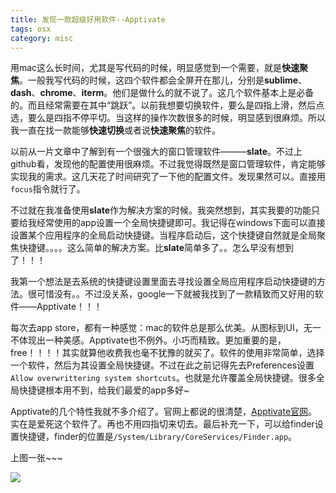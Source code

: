 ```yaml
---
title: 发现一款超级好用软件--Apptivate
tags: osx
category: misc
---
```


用mac这么长时间，尤其是写代码的时候，明显感觉到一个需要，就是**快速聚焦**。一般我写代码的时候，这四个软件都会全屏开在那儿，分别是**sublime**、**dash**、**chrome**、**iterm**。他们是做什么的就不说了。这几个软件基本上是必备的。而且经常需要在其中“跳跃”。以前我想要切换软件，要么是四指上滑，然后点选，要么是四指不停平切。当这样的操作次数很多的时候，明显感到很麻烦。所以我一直在找一款能够**快速切换**或者说**快速聚焦**的软件。



以前从一片文章中了解到有一个很强大的窗口管理软件———**slate**。不过上github看，发现他的配置使用很麻烦。不过我觉得既然是窗口管理软件，肯定能够实现我的需求。这几天花了时间研究了一下他的配置文件。发现果然可以。直接用`focus`指令就行了。

不过就在我准备使用**slate**作为解决方案的时候。我突然想到，其实我要的功能只要给我经常使用的app设置一个全局快捷键即可。我记得在windows下面可以直接设置某个应用程序的全局启动快捷键。当程序启动后，这个快捷键自然就是全局聚焦快捷键。。。。这么简单的解决方案。比**slate**简单多了。。怎么早没有想到了！！！

我第一个想法是去系统的快捷键设置里面去寻找设置全局应用程序启动快捷键的方法。很可惜没有。。不过没关系，google一下就被我找到了一款精致而又好用的软件——Apptivate！！！

每次去app store，都有一种感觉：mac的软件总是那么优美。从图标到UI，无一不体现出一种美感。Apptivate也不例外。小巧而精致。更加重要的是，free！！！！其实就算他收费我也毫不犹豫的就买了。软件的使用非常简单，选择一个软件，然后为其设置全局快捷键。不过在此之前记得先去Preferences设置`Allow overwrittering system shortcuts`。也就是允许覆盖全局快捷键。很多全局快捷键根本用不到，给我们最爱的app多好~

Apptivate的几个特性我就不多介绍了。官网上都说的很清楚，[Apptivate官网](http://www.apptivateapp.com/)。实在是爱死这个软件了。再也不用四指切来切去。最后补充一下，可以给finder设置快捷键，finder的位置是`/System/Library/CoreServices/Finder.app`。



上图一张~~~



![](http://ww3.sinaimg.cn/large/9b85365djw1f23buacyeaj207205eaa3.jpg)
